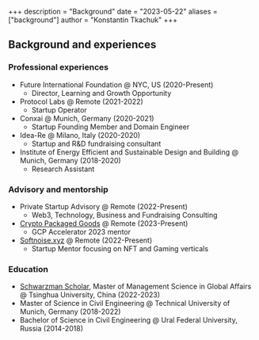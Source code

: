 +++
description = "Background"
date = "2023-05-22"
aliases = ["background"]
author = "Konstantin Tkachuk"
+++

## Background and experiences

### Professional experiences

- Future International Foundation @ NYC, US (2020-Present)
    - Director, Learning and Growth Opportunity
- Protocol Labs @ Remote (2021-2022)
    - Startup Operator
- Conxai @ Munich, Germany (2020-2021)
    - Startup Founding Member and Domain Engineer
- Idea-Re @ Milano, Italy (2020-2020)
    - Startup and R&D fundraising consultant
- Institute of Energy Efficient and Sustainable Design and Building @ Munich, Germany (2018-2020)
    - Research Assistant

### Advisory and mentorship

- Private Startup Advisory @ Remote (2022-Present)
    - Web3, Technology, Business and Fundraising Consulting
- [Crypto Packaged Goods](https://www.cryptopackagedgoods.com/accelerator) @ Remote (2023-Present)
    - GCP Accelerator 2023 mentor
- [Softnoise.xyz]() @ Remote (2022-Present)
    - Startup Mentor focusing on NFT and Gaming verticals

### Education

- [Schwarzman Scholar](https://schwarzmanscholars.org/), Master of Management Science in Global Affairs @ Tsinghua University, China (2022-2023)
- Master of Science in Civil Engineering @ Technical University of Munich, Germany (2018-2022)
- Bachelor of Science in Civil Engineering @ Ural Federal University, Russia (2014-2018)

<!-- Think how to add mentorship>